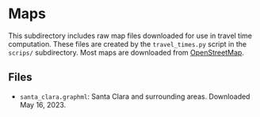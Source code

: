 # Maps

This subdirectory includes raw map files downloaded for use in travel time computation. These files are created by the `travel_times.py` script in the `scrips/` subdirectory. Most maps are downloaded from [OpenStreetMap](https://www.openstreetmap.org/).

## Files

* `santa_clara.graphml`: Santa Clara and surrounding areas. Downloaded May 16, 2023.
